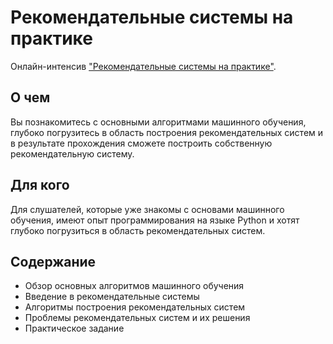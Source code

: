 # Рекомендательные системы на практике
Онлайн-интенсив ["Рекомендательные системы на практике"](https://stepik.org/course/172126/).

## О чем
Вы познакомитесь с основными алгоритмами машинного обучения, глубоко погрузитесь в область построения рекомендательных систем и в результате прохождения сможете построить собственную рекомендательную систему.

## Для кого
Для слушателей, которые уже знакомы с основами машинного обучения, имеют опыт программирования на языке Python и хотят глубоко погрузиться в область рекомендательных систем.

## Содержание

- Обзор основных алгоритмов машинного обучения
- Введение в рекомендательные системы
- Алгоритмы построения рекомендательных систем
- Проблемы рекомендательных систем и их решения
- Практическое задание
